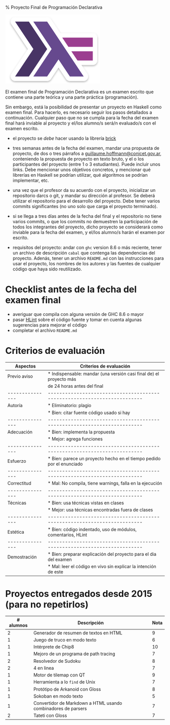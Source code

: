 % Proyecto Final de Programación Declarativa

![](haskell-purple.png)

El examen final de Programación Declarativa es un examen escrito
que contiene una parte teórica y una parte práctica (programación).

Sin embargo, está la posibilidad de presentar un proyecto en Haskell
como examen final. Para hacerlo, es necesario seguir los pasos detallados
a continuación. Cualquier paso que no se cumpla para la fecha del
examen final hará inviable al proyecto y el/los alumno/s será/n
evaluado/s con el examen escrito.

* el proyecto se *debe* hacer usando la librería [brick](brick.html)

* tres semanas antes de la fecha del examen, mandar una propuesta
  de proyecto, de dos o tres párrafos a <guillaume.hoffmann@conicet.gov.ar>,
  conteniendo la propuesta de proyecto en texto bruto, y el o los
  participantes del proyecto (entre 1 o 3 estudiantes).
  Puede incluir unos links. Debe mencionar unos objetivos concretos,
  y mencionar qué librerías en Haskell se podrían utilizar, qué
  algoritmos se podrían implementar, etc.

* una vez que el profesor da su acuerdo con el proyecto, inicializar
  un repositorio darcs o git, y mandar su dirección al profesor. Se
  deberá utilizar el repositorio para el desarrollo del proyecto.
  Debe tener varios commits significantes (no uno solo que carga
  el proyecto terminado).
  
* si se llega a tres días antes de la fecha del final y el repositorio
  no tiene varios commits, o que los commits no demuestren la participación
  de todos los integrantes del proyecto, dicho proyecto se considerará
  como inviable para la fecha del examen, y el/los alumno/s harán el
  examen por escrito.

* requisitos del proyecto: andar con `ghc` version 8.6 o más reciente,
  tener un archivo de descripción `cabal` que contenga las dependencias
  del proyecto. Adenás, tener un archivo `README.md` con las instrucciones
  para usar el proyecto, los nombres de los autores y las fuentes
  de cualquier código que haya sido reutilizado.

# Checklist antes de la fecha del examen final

  * averiguar que compila con alguna versión de GHC 8.6 o mayor
  * pasar [HLint](https://hackage.haskell.org/package/hlint) sobre el código fuente
    y tomar en cuenta algunas sugerencias para mejorar el código
  * completar el archivo `README.md`
 
# Criterios de evaluación

|   Aspectos    |                 Criterios de evaluación                                |
|---------------|------------------------------------------------------------------------|
| Previo aviso  |  * Indispensable: mandar (una versión casi final de) el proyecto más   |
|               |    de 24 horas antes del final                                         |
|---------------|------------------------------------------------------------------------|
| Autoría       |  * Eliminatorio: plagio                                                |
|               |  * Bien: citar fuente código usado si hay                              |
|---------------|------------------------------------------------------------------------|
| Adecuación    |  * Bien: implementa la propuesta                                       |
|               |  * Mejor: agrega funciones                                             |
|---------------|------------------------------------------------------------------------|
| Esfuerzo      |  * Bien: parece un proyecto hecho en el tiempo pedido por el enunciado |
|---------------|------------------------------------------------------------------------|
| Correctitud   |  * Mal: No compila, tiene warnings, falla en la ejecución              |
|---------------|------------------------------------------------------------------------|
| Técnicas      |  * Bien: usa técnicas vistas en clases                                 |
|               |  * Mejor: usa técnicas encontradas fuera de clases                     |
|---------------|------------------------------------------------------------------------|
| Estética      |  * Bien: código indentado, uso de módulos, comentarios, HLint          |
|---------------|------------------------------------------------------------------------|
| Demostración  |  * Bien: preparar explicación del proyecto para el dia del examen      |
|               |  * Mal: leer el código en vivo sin explicar la intención de este       |

# Proyectos entregados desde 2015 (para no repetirlos)

| # alumnos  |               Descripción                                          | Nota  |
|------------|--------------------------------------------------------------------|-------|
|       2    | Generador de resumen de textos en HTML                             |   9   |
|       1    | Juego de truco en modo texto                                       |   6   |
|       1    | Intérprete de Chip8                                                |   10  |
|       1    | Mejoro de un programa de path tracing                              |   7   |
|       2    | Resolvedor de Sudoku                                               |   8   |
|       2    | 4 en linea                                                         |   7   |
|       1    | Motor de tilemap con QT                                            |   9   |
|       1    | Herramienta a lo `find` de Unix                                    |   7   |
|       1    | Protótipo de Arkanoid con Gloss                                    |   8   |
|       1    | Sokoban en modo texto                                              |   5   |
|       1    | Convertidor de Markdown a HTML usando combinadores de parsers      |   7   |
|       2    | Tateti con Gloss                                                   |   7   |

